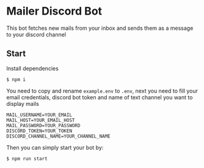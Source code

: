 # Mailer Discord Bot
This bot fetches new mails from your inbox and sends them as a message to your discord channel

## Start
Install dependencies
```
$ npm i
```

You need to copy and rename `example.env` to `.env`, next you need to fill your email credentials, discord bot token and name of text channel you want to display mails
```
MAIL_USERNAME=YOUR_EMAIL
MAIL_HOST=YOUR_EMAIL_HOST
MAIL_PASSWORD=YOUR_PASSWORD
DISCORD_TOKEN=YOUR_TOKEN
DISCORD_CHANNEL_NAME=YOUR_CHANNEL_NAME
```

Then you can simply start your bot by:
```
$ npm run start
```
